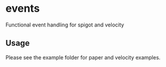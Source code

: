 # events

Functional event handling for spigot and velocity

## Usage

Please see the example folder for paper and velocity examples.